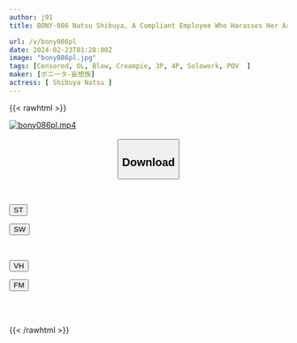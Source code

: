```yaml
---
author: j91
title: BONY-086 Natsu Shibuya, A Compliant Employee Who Harasses Her Arrogant Power-harassed Boss

url: /v/bony086pl
date: 2024-02-23T01:28:00Z
image: "bony086pl.jpg"
tags: [Censored, OL, Blow, Creampie, 3P, 4P, Solowork, POV	]
maker: [ボニータ-妄想族]
actress: [ Shibuya Natsu ]
---
```



{{< rawhtml >}}

<div class="video" data-videoid="r316lGWZyaU8OO">
    <a href="javascript:;">
        <img src="/v/bony086pl/bony086pl.jpg" width="WIDTH" height="HEIGHT" alt="bony086pl.mp4" loading="lazy">
    </a>
</div>

<script type="text/javascript" src="https://j91.asia/asset/on-demand-st.js"></script>

<br>
  <link rel="stylesheet" href="https://j91.asia/asset/bs5.css">
  
  <center>
  <button class="btn btn-primary" type="button" data-bs-toggle="collapse" data-bs-target=".multi-collapse" aria-expanded="false" aria-controls="multiCollapseExample1 multiCollapseExample2"><h2>Download</h2></button></center>
</p>
<div class="row">
  <div class="col">
    <div class="collapse multi-collapse" id="multiCollapseExample1">
      <div class="card card-body">
	      	      <br>
<div class="buttons">  
<p><a href="https://streamtape.to/v/r316lGWZyaU8OO" target="_blank"><button class="btn-hover color-3"><i class="fa fa-download"></i> ST</button></a></p>
<p><a href="https://cdnwish.com/2otsbds1kvmt" target="_blank"><button class="btn-hover color-2"><i class="fa fa-download"></i> SW</button></a></p></div>
    </div>
  </div>
</div>
  <div class="col">
    <div class="collapse multi-collapse" id="multiCollapseExample2">
      <div class="card card-body">
	      <br>
<div class="buttons">
<p><a href="javascript:;"><button class="btn-hover color-9"><i class="fa fa-download"></i> VH</button></a></p>
<p><a href="javascript:;"><button class="btn-hover color-8"><i class="fa fa-download"></i> FM</button></a></p></div>
<br><br>
      </div>
    </div>
  </div>
</div>

{{< /rawhtml >}}